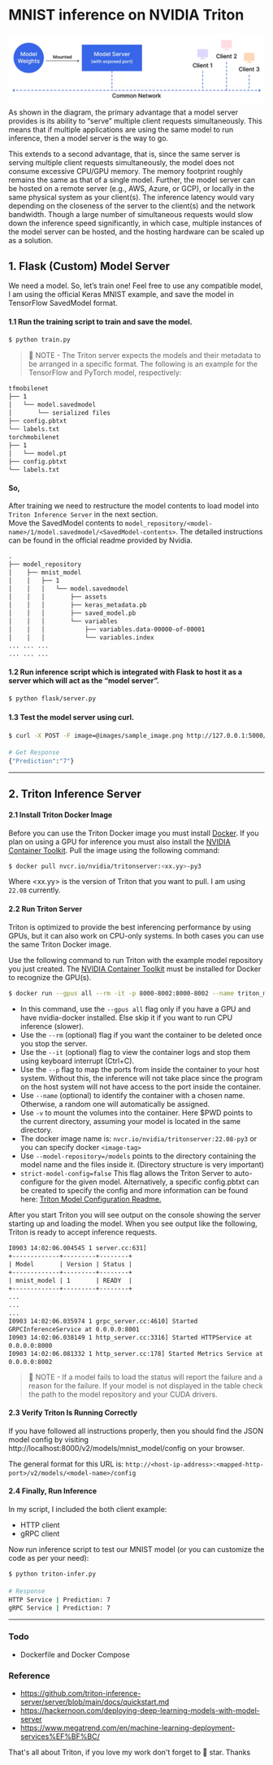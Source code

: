 # MNIST inference on NVIDIA Triton
![model-serving-diagram.png](images/model-serving-diagram.png)
As shown in the diagram, the primary advantage that a model server provides is its ability to “serve” multiple client requests simultaneously. This means that if multiple applications are using the same model to run inference, then a model server is the way to go.

This extends to a second advantage, that is, since the same server is serving multiple client requests simultaneously, the model does not consume excessive CPU/GPU memory. The memory footprint roughly remains the same as that of a single model. Further, the model server can be hosted on a remote server (e.g., AWS, Azure, or GCP), or locally in the same physical system as your client(s). The inference latency would vary depending on the closeness of the server to the client(s) and the network bandwidth. Though a large number of simultaneous requests would slow down the inference speed significantly, in which case, multiple instances of the model server can be hosted, and the hosting hardware can be scaled up as a solution.

## 1. Flask (Custom) Model Server
We need a model. So, let’s train one! Feel free to use any compatible model, I am using the official Keras MNIST example, and save the model in TensorFlow SavedModel format.
#### 1.1 Run the training script to train and save the model.
```sh
$ python train.py
```

> 📄 NOTE - The Triton server expects the models and their metadata to be arranged in a specific format. The following is an example for the TensorFlow and PyTorch model, respectively:
```
tfmobilenet
├── 1
│   └── model.savedmodel
│       └── serialized files
├── config.pbtxt
└── labels.txt
torchmobilenet
├── 1
│   └── model.pt
├── config.pbtxt
└── labels.txt
```

#### So, 
After training we need to restructure the model contents to load model into `Triton Inference Server` in the next section.<br>
Move the SavedModel contents to `model_repository/<model-name>/1/model.savedmodel/<SavedModel-contents>`. The detailed instructions can be found in the official readme provided by Nvidia.
```
.
├── model_repository
│    ├── mnist_model
│    │   ├── 1
│    │   │   └── model.savedmodel
│    │   │       ├── assets
│    │   │       ├── keras_metadata.pb
│    │   │       ├── saved_model.pb
│    │   │       └── variables
│    │   │           ├── variables.data-00000-of-00001
│    │   │           └── variables.index
... ... ...
... ... ...
```


#### 1.2 Run inference script which is integrated with Flask to host it as a server which will act as the “model server”.
```sh
$ python flask/server.py
```
#### 1.3 Test the model server using curl.
```sh
$ curl -X POST -F image=@images/sample_image.png http://127.0.0.1:5000/mnist_infer

# Get Response
{"Prediction":"7"}
```

----

## 2. Triton Inference Server
#### 2.1 Install Triton Docker Image

Before you can use the Triton Docker image you must install
[Docker](https://docs.docker.com/engine/install). If you plan on using
a GPU for inference you must also install the [NVIDIA Container
Toolkit](https://github.com/NVIDIA/nvidia-docker).
Pull the image using the following command:

```sh
$ docker pull nvcr.io/nvidia/tritonserver:<xx.yy>-py3
```

Where \<xx.yy\> is the version of Triton that you want to pull. I am using `22.08` currently.

#### 2.2 Run Triton Server
Triton is optimized to provide the best inferencing performance by using GPUs, but it can also work on CPU-only systems. In both cases you can use the same Triton Docker image.


Use the following command to run Triton with the example model
repository you just created. The [NVIDIA Container
Toolkit](https://github.com/NVIDIA/nvidia-docker) must be installed
for Docker to recognize the GPU(s).

```sh
$ docker run --gpus all --rm -it -p 8000-8002:8000-8002 --name triton_mnist -v ${PWD}/model_repository:/models nvcr.io/nvidia/tritonserver:22.08-py3 tritonserver --model-repository=/models --strict-model-config=false
```
- In this command, use the `--gpus all` flag only if you have a GPU and have nvidia-docker installed. Else skip it if you want to run CPU inference (slower).
- Use the `--rm` (optional) flag if you want the container to be deleted once you stop the server.
- Use the `--it` (optional) flag to view the container logs and stop them using keyboard interrupt (Ctrl+C).
- Use the `--p` flag to map the ports from inside the container to your host system. Without this, the inference will not take place since the program on the host system will not have access to the port inside the container.
- Use `--name` (optional) to identify the container with a chosen name. Otherwise, a random one will automatically be assigned.
- Use `-v` to mount the volumes into the container. Here $PWD points to the current directory, assuming your model is located in the same directory.
- The docker image name is: `nvcr.io/nvidia/tritonserver:22.08-py3` or you can specify docker `<image-tag>`
- Use `--model-repository=/models` points to the directory containing the model name and the files inside it. (Directory structure is very important)
- `strict-model-config=false` This flag allows the Triton Server to auto-configure for the given model. Alternatively, a specific config.pbtxt can be created to specify the config and more information can be found here: [Triton Model Configuration Readme.](https://github.com/triton-inference-server/server/blob/main/docs/model_configuration.md)

After you start Triton you will see output on the console showing the server starting up and loading the model. When you see output like the following, Triton is ready to accept inference requests.

```
I0903 14:02:06.004545 1 server.cc:631] 
+-------------+---------+--------+
| Model       | Version | Status |
+-------------+---------+--------+
| mnist_model | 1       | READY  |
+-------------+---------+--------+
...
...
...
I0903 14:02:06.035974 1 grpc_server.cc:4610] Started GRPCInferenceService at 0.0.0.0:8001
I0903 14:02:06.038149 1 http_server.cc:3316] Started HTTPService at 0.0.0.0:8000
I0903 14:02:06.081332 1 http_server.cc:178] Started Metrics Service at 0.0.0.0:8002
```
> 📄 NOTE - If a model fails to load the status will report the failure and a reason for the failure. If your model is not displayed in the table check the path to the model repository and your CUDA drivers.


#### 2.3 Verify Triton Is Running Correctly
If you have followed all instructions properly, then you should find the JSON model config by visiting http://localhost:8000/v2/models/mnist_model/config on your browser. 

The general format for this URL is: `http://<host-ip-address>:<mapped-http-port>/v2/models/<model-name>/config`

#### 2.4 Finally, Run Inference
In my script, I included the both client example:
- HTTP client
- gRPC client

Now run inference script to test our MNIST model (or you can customize the code as per your need):
```sh
$ python triton-infer.py

# Response
HTTP Service | Prediction: 7
gRPC Service | Prediction: 7
```
----

### Todo
- Dockerfile and Docker Compose

### Reference
- https://github.com/triton-inference-server/server/blob/main/docs/quickstart.md
- https://hackernoon.com/deploying-deep-learning-models-with-model-server
- https://www.megatrend.com/en/machine-learning-deployment-services%EF%BF%BC/


That's all about Triton, if you love my work don't forget to 🌟 star. Thanks
